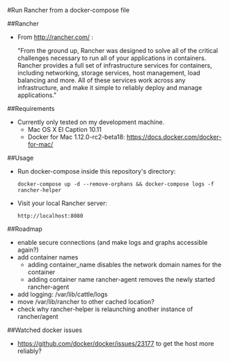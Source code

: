 #Run Rancher from a docker-compose file

##Rancher

- From http://rancher.com/ :
    
    "From the ground up, Rancher was designed to solve all of the critical challenges necessary to run all of your applications in containers. Rancher provides a full set of infrastructure services for containers, including networking, storage services, host management, load balancing and more. All of these services work across any infrastructure, and make it simple to reliably deploy and manage applications."

##Requirements

- Currently only tested on my development machine.
    - Mac OS X El Caption 10.11
    - Docker for Mac 1.12.0-rc2-beta18: https://docs.docker.com/docker-for-mac/

##Usage

- Run docker-compose inside this repository's directory:
    ```
    docker-compose up -d --remove-orphans && docker-compose logs -f rancher-helper
    ```
    
- Visit your local Rancher server:
    ```
    http://localhost:8080
    ```

##Roadmap

- enable secure connections (and make logs and graphs accessible again?)
- add container names
    - adding container_name disables the network domain names for the container
    - adding container name rancher-agent removes the newly started rancher-agent
- add logging: /var/lib/cattle/logs
- move /var/lib/rancher to other cached location?
- check why rancher-helper is relaunching another instance of rancher/agent

##Watched docker issues

- https://github.com/docker/docker/issues/23177 to get the host more reliably?

<!-- docker-compose stop && docker-compose rm -f && docker-compose up -d --remove-orphans && docker-compose logs -f rancher-helper -->